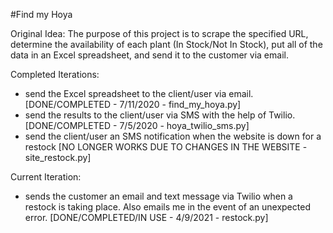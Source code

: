 #Find my Hoya

Original Idea:
The purpose of this project is to scrape the specified URL, determine the availability of each plant (In Stock/Not In Stock), put all of the data in an Excel spreadsheet, and send it to the customer via email. 

Completed Iterations:
- send the Excel spreadsheet to the client/user via email. [DONE/COMPLETED - 7/11/2020 - find_my_hoya.py]
- send the results to the client/user via SMS with the help of Twilio. [DONE/COMPLETED - 7/5/2020 - hoya_twilio_sms.py]
- send the client/user an SMS notification when the website is down for a restock [NO LONGER WORKS DUE TO CHANGES IN THE WEBSITE - site_restock.py] 

Current Iteration:
- sends the customer an email and text message via Twilio when a restock is taking place. Also emails me in the event of an unexpected error. [DONE/COMPLETED/IN USE - 4/9/2021 - restock.py]
